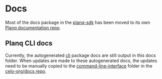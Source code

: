 # Docs

Most of the docs package in the [planq-sdk](https://github.com/planq-network/planq-sdk) has been moved to its own [Planq documentation repo](https://github.com/celo-org/docs).

## Planq CLI docs

Currently, the autogenerated [cli](../cli) package docs are still output in this docs folder. When updates are made to these autogenerated docs, the updates need to be manually copied to the [command-line-interface](https://github.com/celo-org/docs/tree/main/docs/command-line-interface) folder in the [celo-org/docs repo](https://github.com/celo-org/docs).

